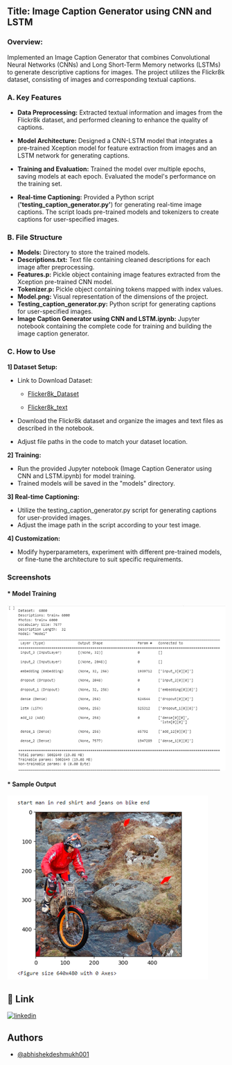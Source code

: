 ## Title: Image Caption Generator using CNN and LSTM

### Overview:
Implemented an Image Caption Generator that combines Convolutional Neural Networks (CNNs) and Long Short-Term Memory networks (LSTMs) to generate descriptive captions for images. The project utilizes the Flickr8k dataset, consisting of images and corresponding textual captions.


### A. Key Features
* **Data Preprocessing:** Extracted textual information and images from the Flickr8k dataset, and performed cleaning to enhance the quality of captions.

* **Model Architecture:** Designed a CNN-LSTM model that integrates a pre-trained Xception model for feature extraction from images and an LSTM network for generating captions.

* **Training and Evaluation:** Trained the model over multiple epochs, saving models at each epoch. Evaluated the model's performance on the training set.

* **Real-time Captioning:** Provided a Python script (**'testing_caption_generator.py'**) for generating real-time image captions. The script loads pre-trained models and tokenizers to create captions for user-specified images.

### B. File Structure

* **Models:** Directory to store the trained models.
* **Descriptions.txt:** Text file containing cleaned descriptions for each image after preprocessing.
* **Features.p:** Pickle object containing image features extracted from the Xception pre-trained CNN model.
* **Tokenizer.p:** Pickle object containing tokens mapped with index values.
* **Model.png:** Visual representation of the dimensions of the project.
* **Testing_caption_generator.py:** Python script for generating captions for user-specified images.
* **Image Caption Generator using CNN and LSTM.ipynb:** Jupyter notebook containing the complete code for training and building the image caption generator.


### C. How to Use

**1] Dataset Setup:**

* Link to Download Dataset: 

    * [Flicker8k_Dataset](https://github.com/jbrownlee/Datasets/releases/download/Flickr8k/Flickr8k_Dataset.zip)

    * [Flicker8k_text](https://github.com/jbrownlee/Datasets/releases/download/Flickr8k/Flickr8k_text.zip)


* Download the Flickr8k dataset and organize the images and text files as described in the notebook.
* Adjust file paths in the code to match your dataset location.

**2] Training:**
* Run the provided Jupyter notebook (Image Caption Generator using CNN and LSTM.ipynb) for model training.
* Trained models will be saved in the "models" directory.

**3] Real-time Captioning:**

* Utilize the testing_caption_generator.py script for generating captions for user-provided images.
* Adjust the image path in the script according to your test image.

**4] Customization:**

* Modify hyperparameters, experiment with different pre-trained models, or fine-tune the architecture to suit specific requirements.

 
###  Screenshots

#### * Model Training

![Model Training](https://github.com/abhishekdeshmukh001/Image-Caption-Generator-using-CNN-and-LSTM/blob/main/Model%20Training.png?raw=true)

#### * Sample Output

![Object Tracking](https://github.com/abhishekdeshmukh001/Image-Caption-Generator-using-CNN-and-LSTM/blob/main/Sample%20Output.png?raw=true)


## 🔗 Link
[![linkedin](https://img.shields.io/badge/linkedin-0A66C2?style=for-the-badge&logo=linkedin&logoColor=white)](https://www.linkedin.com/in/abhishek-sachin-deshmukh/)


## Authors

- [@abhishekdeshmukh001](https://github.com/abhishekdeshmukh001)

